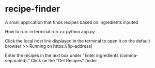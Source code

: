 # recipe-finder
A small application that finds recipes based on ingredients inputed

How to run:
 in terminal run 
    >> python app.py

Click the local host link displayed in the terminal to open it on the default browser
    >> Running on https://[ip-address]

Enter the recipes in the text box under "Enter ingredients (comma-separated):"
Click on the "Get Recipes" finder